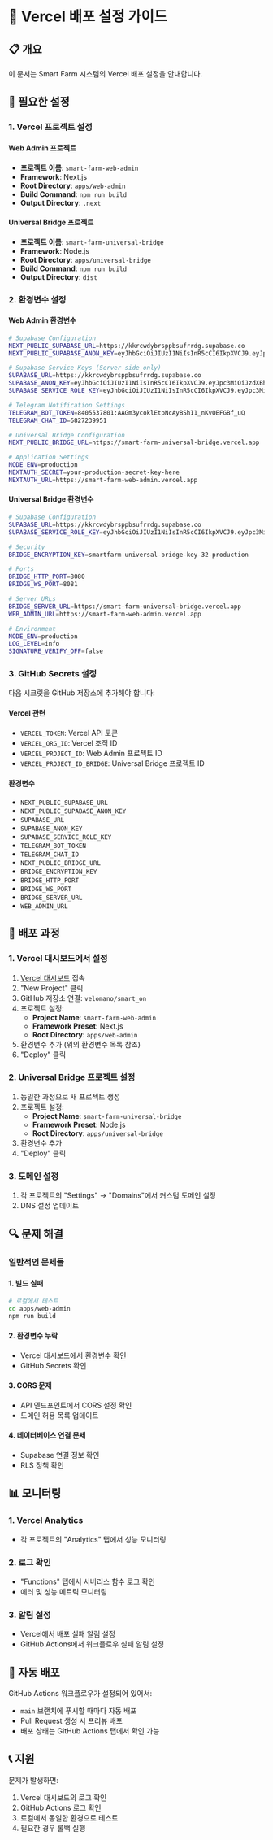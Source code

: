# 🚀 Vercel 배포 설정 가이드

## 📋 개요
이 문서는 Smart Farm 시스템의 Vercel 배포 설정을 안내합니다.

## 🔧 필요한 설정

### 1. Vercel 프로젝트 설정

#### Web Admin 프로젝트
- **프로젝트 이름**: `smart-farm-web-admin`
- **Framework**: Next.js
- **Root Directory**: `apps/web-admin`
- **Build Command**: `npm run build`
- **Output Directory**: `.next`

#### Universal Bridge 프로젝트
- **프로젝트 이름**: `smart-farm-universal-bridge`
- **Framework**: Node.js
- **Root Directory**: `apps/universal-bridge`
- **Build Command**: `npm run build`
- **Output Directory**: `dist`

### 2. 환경변수 설정

#### Web Admin 환경변수
```bash
# Supabase Configuration
NEXT_PUBLIC_SUPABASE_URL=https://kkrcwdybrsppbsufrrdg.supabase.co
NEXT_PUBLIC_SUPABASE_ANON_KEY=eyJhbGciOiJIUzI1NiIsInR5cCI6IkpXVCJ9.eyJpc3MiOiJzdXBhYmFzZSIsInJlZiI6ImtrcmN3ZHlicnNwcGJzdWZycmRnIiwicm9sZSI6ImFub24iLCJpYXQiOjE3NTg1NDIxOTgsImV4cCI6MjA3NDExODE5OH0.oo-iIviVJ2oaWZldtmkYo1sWgHbxxIIkFUrBrU8rQqY

# Supabase Service Keys (Server-side only)
SUPABASE_URL=https://kkrcwdybrsppbsufrrdg.supabase.co
SUPABASE_ANON_KEY=eyJhbGciOiJIUzI1NiIsInR5cCI6IkpXVCJ9.eyJpc3MiOiJzdXBhYmFzZSIsInJlZiI6ImtrcmN3ZHlicnNwcGJzdWZycmRnIiwicm9sZSI6ImFub24iLCJpYXQiOjE3NTg1NDIxOTgsImV4cCI6MjA3NDExODE5OH0.oo-iIviVJ2oaWZldtmkYo1sWgHbxxIIkFUrBrU8rQqY
SUPABASE_SERVICE_ROLE_KEY=eyJhbGciOiJIUzI1NiIsInR5cCI6IkpXVCJ9.eyJpc3MiOiJzdXBhYmFzZSIsInJlZiI6ImtrcmN3ZHlicnNwcGJzdWZycmRnIiwicm9sZSI6InNlcnZpY2Vfcm9sZSIsImlhdCI6MTc1ODU0MjE5OCwiZXhwIjoyMDc0MTE4MTk4fQ.Bfa664-cabD60NddtvrKvfo5od1j8EHhniHDQP78zw4

# Telegram Notification Settings
TELEGRAM_BOT_TOKEN=8405537801:AAGm3ycoklEtpNcAyBShI1_nKvOEFGBf_uQ
TELEGRAM_CHAT_ID=6827239951

# Universal Bridge Configuration
NEXT_PUBLIC_BRIDGE_URL=https://smart-farm-universal-bridge.vercel.app

# Application Settings
NODE_ENV=production
NEXTAUTH_SECRET=your-production-secret-key-here
NEXTAUTH_URL=https://smart-farm-web-admin.vercel.app
```

#### Universal Bridge 환경변수
```bash
# Supabase Configuration
SUPABASE_URL=https://kkrcwdybrsppbsufrrdg.supabase.co
SUPABASE_SERVICE_ROLE_KEY=eyJhbGciOiJIUzI1NiIsInR5cCI6IkpXVCJ9.eyJpc3MiOiJzdXBhYmFzZSIsInJlZiI6ImtrcmN3ZHlicnNwcGJzdWZycmRnIiwicm9sZSI6InNlcnZpY2Vfcm9sZSIsImlhdCI6MTc1ODU0MjE5OCwiZXhwIjoyMDc0MTE4MTk4fQ.Bfa664-cabD60NddtvrKvfo5od1j8EHhniHDQP78zw4

# Security
BRIDGE_ENCRYPTION_KEY=smartfarm-universal-bridge-key-32-production

# Ports
BRIDGE_HTTP_PORT=8080
BRIDGE_WS_PORT=8081

# Server URLs
BRIDGE_SERVER_URL=https://smart-farm-universal-bridge.vercel.app
WEB_ADMIN_URL=https://smart-farm-web-admin.vercel.app

# Environment
NODE_ENV=production
LOG_LEVEL=info
SIGNATURE_VERIFY_OFF=false
```

### 3. GitHub Secrets 설정

다음 시크릿을 GitHub 저장소에 추가해야 합니다:

#### Vercel 관련
- `VERCEL_TOKEN`: Vercel API 토큰
- `VERCEL_ORG_ID`: Vercel 조직 ID
- `VERCEL_PROJECT_ID`: Web Admin 프로젝트 ID
- `VERCEL_PROJECT_ID_BRIDGE`: Universal Bridge 프로젝트 ID

#### 환경변수
- `NEXT_PUBLIC_SUPABASE_URL`
- `NEXT_PUBLIC_SUPABASE_ANON_KEY`
- `SUPABASE_URL`
- `SUPABASE_ANON_KEY`
- `SUPABASE_SERVICE_ROLE_KEY`
- `TELEGRAM_BOT_TOKEN`
- `TELEGRAM_CHAT_ID`
- `NEXT_PUBLIC_BRIDGE_URL`
- `BRIDGE_ENCRYPTION_KEY`
- `BRIDGE_HTTP_PORT`
- `BRIDGE_WS_PORT`
- `BRIDGE_SERVER_URL`
- `WEB_ADMIN_URL`

## 🚀 배포 과정

### 1. Vercel 대시보드에서 설정
1. [Vercel 대시보드](https://vercel.com/dashboard) 접속
2. "New Project" 클릭
3. GitHub 저장소 연결: `velomano/smart_on`
4. 프로젝트 설정:
   - **Project Name**: `smart-farm-web-admin`
   - **Framework Preset**: Next.js
   - **Root Directory**: `apps/web-admin`
5. 환경변수 추가 (위의 환경변수 목록 참조)
6. "Deploy" 클릭

### 2. Universal Bridge 프로젝트 설정
1. 동일한 과정으로 새 프로젝트 생성
2. 프로젝트 설정:
   - **Project Name**: `smart-farm-universal-bridge`
   - **Framework Preset**: Node.js
   - **Root Directory**: `apps/universal-bridge`
3. 환경변수 추가
4. "Deploy" 클릭

### 3. 도메인 설정
1. 각 프로젝트의 "Settings" → "Domains"에서 커스텀 도메인 설정
2. DNS 설정 업데이트

## 🔍 문제 해결

### 일반적인 문제들

#### 1. 빌드 실패
```bash
# 로컬에서 테스트
cd apps/web-admin
npm run build
```

#### 2. 환경변수 누락
- Vercel 대시보드에서 환경변수 확인
- GitHub Secrets 확인

#### 3. CORS 문제
- API 엔드포인트에서 CORS 설정 확인
- 도메인 허용 목록 업데이트

#### 4. 데이터베이스 연결 문제
- Supabase 연결 정보 확인
- RLS 정책 확인

## 📊 모니터링

### 1. Vercel Analytics
- 각 프로젝트의 "Analytics" 탭에서 성능 모니터링

### 2. 로그 확인
- "Functions" 탭에서 서버리스 함수 로그 확인
- 에러 및 성능 메트릭 모니터링

### 3. 알림 설정
- Vercel에서 배포 실패 알림 설정
- GitHub Actions에서 워크플로우 실패 알림 설정

## 🔄 자동 배포

GitHub Actions 워크플로우가 설정되어 있어서:
- `main` 브랜치에 푸시할 때마다 자동 배포
- Pull Request 생성 시 프리뷰 배포
- 배포 상태는 GitHub Actions 탭에서 확인 가능

## 📞 지원

문제가 발생하면:
1. Vercel 대시보드의 로그 확인
2. GitHub Actions 로그 확인
3. 로컬에서 동일한 환경으로 테스트
4. 필요한 경우 롤백 실행